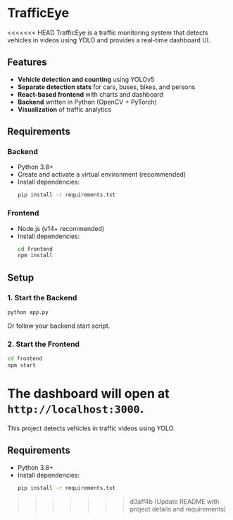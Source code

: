 # TrafficEye

<<<<<<< HEAD
TrafficEye is a traffic monitoring system that detects vehicles in videos using YOLO and provides a real-time dashboard UI.

## Features

- **Vehicle detection and counting** using YOLOv5
- **Separate detection stats** for cars, buses, bikes, and persons
- **React-based frontend** with charts and dashboard
- **Backend** written in Python (OpenCV + PyTorch)
- **Visualization** of traffic analytics

## Requirements

### Backend

- Python 3.8+
- Create and activate a virtual environment (recommended)
- Install dependencies:
  ```bash
  pip install -r requirements.txt
  ```

### Frontend

- Node.js (v14+ recommended)
- Install dependencies:
  ```bash
  cd frontend
  npm install
  ```

## Setup

### 1. Start the Backend

```bash
python app.py
```
Or follow your backend start script.

### 2. Start the Frontend

```bash
cd frontend
npm start
```
The dashboard will open at `http://localhost:3000`.
=======
This project detects vehicles in traffic videos using YOLO.

## Requirements
- Python 3.8+
- Install dependencies:
  ```bash
  pip install -r requirements.txt
>>>>>>> d3aff4b (Update README with project details and requirements)
